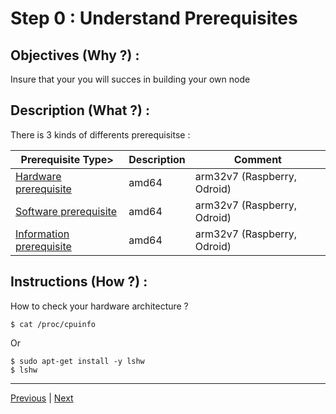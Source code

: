 Step 0 : Understand Prerequisites
==

Objectives (Why ?) :
--
Insure that your you will succes in building your own node

Description (What ?) :
--
There is 3 kinds of differents prerequisitse :
<table>
    <thead>
        <tr>
            <th>Prerequisite Type></th>
            <th>Description</th>
            <th>Comment</th>
        </tr>
    </thead>
    <tbody>
        <tr>
            <td><A href="">Hardware prerequisite</A></td>
            <td>amd64</td>
            <td>arm32v7 (Raspberry, Odroid)</td>
        </tr>
        <tr>
            <td><A href="">Software prerequisite</A></td>
            <td>amd64</td>
            <td>arm32v7 (Raspberry, Odroid)</td>
        </tr>
         <tr>
            <td><A href="">Information prerequisite</A></td>
            <td>amd64</td>
            <td>arm32v7 (Raspberry, Odroid)</td>
        </tr>
    </tbody>
</table>

Instructions (How ?) :
--
How to check your hardware architecture ?
<pre><code>$ cat /proc/cpuinfo</code></pre>
Or
<pre><code>$ sudo apt-get install -y lshw
$ lshw</code></pre>


---
<A href="https://github.com/babonet13/HostYourNode/tree/master/HowTo/0_UnderstandPrerequisites">Previous<A/> | <A href="https://github.com/babonet13/HostYourNode/tree/master/HowTo/1_SetupTheMachine">Next<A/> 
